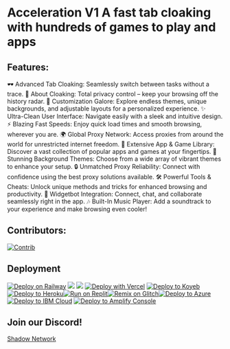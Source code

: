 # Acceleration V1 A fast tab cloaking with hundreds of games to play and apps
## Features:
🕶️ Advanced Tab Cloaking: Seamlessly switch between tasks without a trace.
🚫 About
Cloaking: Total privacy control – keep your browsing off the history radar.
🎨 Customization Galore: Explore endless themes, unique backgrounds, and adjustable layouts for a personalized experience.
✨ Ultra-Clean User Interface: Navigate easily with a sleek and intuitive design.
⚡ Blazing Fast Speeds: Enjoy quick load times and smooth browsing, wherever you are.
🌍 Global Proxy Network: Access proxies from around the world for unrestricted internet freedom.
📱 Extensive App & Game Library: Discover a vast collection of popular apps and games at your fingertips.
🌈 Stunning Background Themes: Choose from a wide array of vibrant themes to enhance your setup.
🔒 Unmatched Proxy Reliability: Connect with confidence using the best proxy solutions available.
🛠️ Powerful Tools & Cheats: Unlock unique methods and tricks for enhanced browsing and productivity.
💬 Widgetbot Integration: Connect, chat, and collaborate seamlessly right in the app.
🎶 Built-In Music Player: Add a soundtrack to your experience and make browsing even cooler!
## Contributors:
[![Contrib](https://contrib.rocks/image?repo=Shadowproxynetwork/Shadownetwork)](https://github.com/Shadowproxynetwork/Shadownetwork/graphs/contributors)


## Deployment
[![Deploy on Railway](https://binbashbanana.github.io/deploy-buttons/buttons/remade/railway.svg)](https://railway.app/template/h7StcI?referralCode=u82tqg)
<a href="https://render.com/deploy?repo=https://github.com/Shadowproxynetwork/Shadownetwork">
<img src="https://raw.githubusercontent.com/BinBashBanana/deploy-buttons/main/buttons/remade/render.svg"></img></a>
<img src="https://camo.githubusercontent.com/607221ca4be547dd929fca7c997a93dfaf1f7b06a1baacaf25b44cf5405c9f91/68747470733a2f2f62696e6261736862616e616e612e6769746875622e696f2f6465706c6f792d627574746f6e732f627574746f6e732f72656d6164652f6379636c69632e737667"></img></a>
[![Deploy with Vercel](https://binbashbanana.github.io/deploy-buttons/buttons/remade/vercel.svg)](https://vercel.com/new/clone?repositoryurl=https://github.com/Shadowproxynetwork/Shadownetwork)
[![Deploy to Koyeb](https://binbashbanana.github.io/deploy-buttons/buttons/remade/koyeb.svg)](https://app.koyeb.com/deploy?type=git&repository=https://github.com/Shadowproxynetwork/Shadownetwork) <a target="_blank" href="https://heroku.com/deploy/?template=https://github.com/Shadowproxynetwork"><img alt="Deploy to Heroku" src="https://binbashbanana.github.io/deploy-buttons/buttons/remade/heroku.svg"></a><a target="_blank" href="https://replit.com/https://github.com/Shadowproxynetwork"><img alt="Run on Replit" src="https://binbashbanana.github.io/deploy-buttons/buttons/remade/replit.svg"></a>[![Remix on Glitch](https://binbashbanana.github.io/deploy-buttons/buttons/remade/glitch.svg)](https://github.com/Shadowproxynetwork/Shadownetwork-dev/Shadowproxynetwork-App/wiki/Remix-on-Glitch)[![Deploy to Azure](https://raw.githubusercontent.com/BinBashBanana/deploy-buttons/master/buttons/remade/azure.svg)](https://deploy.azure.com/?repository=https://github.com/Shadowproxynetwork/Shadownetwork)
[![Deploy to IBM Cloud](https://raw.githubusercontent.com/BinBashBanana/deploy-buttons/master/buttons/remade/ibmcloud.svg)](https://cloud.ibm.com/devops/setup/deploy?repository=https://github.com/Shadowproxynetwork/Shadownetwork)
[![Deploy to Amplify Console](https://raw.githubusercontent.com/BinBashBanana/deploy-buttons/master/buttons/remade/amplifyconsole.svg)](https://console.aws.amazon.com/amplify/home#/deploy?repo=https://github.com/Shadowproxynetwork/Shadownetwork)

## Join our Discord!
[Shadow Network](discord.gg/G89wNZhzCk)
